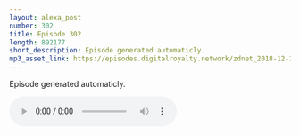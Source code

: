 ```yaml
---
layout: alexa_post
number: 302
title: Episode 302
length: 892177
short_description: Episode generated automaticly.
mp3_asset_link: https://episodes.digitalroyalty.network/zdnet_2018-12-13_01-00-07.mp3
---
```


Episode generated automaticly.

<audio controls>
    <source src="{{ page.mp3_asset_link }}" type="audio/mpeg">
</audio>